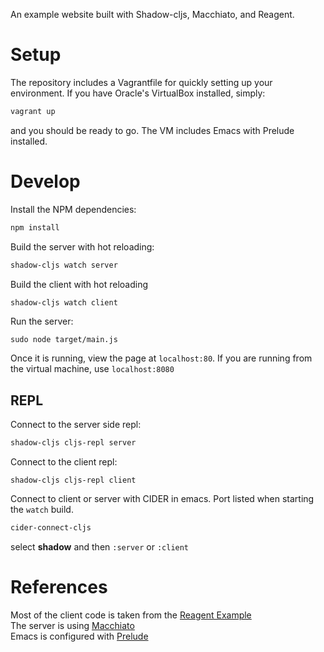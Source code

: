 An example website built with Shadow-cljs, Macchiato, and Reagent.

# Setup
The repository includes a Vagrantfile for quickly setting up your environment. If you have Oracle's VirtualBox installed, simply:
```bash
vagrant up
```
and you should be ready to go. The VM includes Emacs with Prelude installed.

# Develop
Install the NPM dependencies:
```bash
npm install
```

Build the server with hot reloading:
```bash
shadow-cljs watch server
```

Build the client with hot reloading
```bash
shadow-cljs watch client
```

Run the server:
```
sudo node target/main.js
```

Once it is running, view the page at ```localhost:80```. If you are running from the virtual machine, use ```localhost:8080```

## REPL

Connect to the server side repl:
```bash
shadow-cljs cljs-repl server
```

Connect to the client repl:
```
shadow-cljs cljs-repl client
```

Connect to client or server with CIDER in emacs.
Port listed when starting the `watch` build.

``` bash
cider-connect-cljs
```
select **shadow** and then ```:server``` or ```:client```

# References
Most of the client code is taken from the [Reagent Example](http://reagent-project.github.io/)  
The server is using [Macchiato](https://macchiato-framework.github.io/)  
Emacs is configured with [Prelude](https://github.com/bbatsov/prelude)
